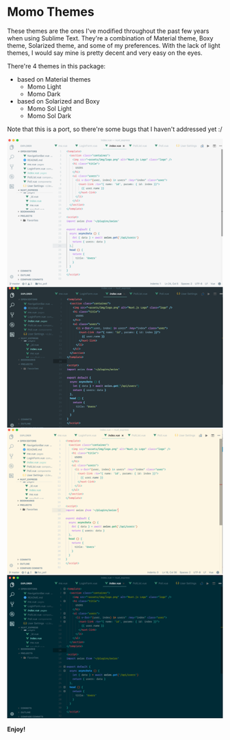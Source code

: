 # Momo Themes

These themes are the ones I've modified throughout the past few years when using Sublime Text. They're a combination of Material theme, Boxy theme, Solarized theme, and some of my preferences.
With the lack of light themes, I would say mine is pretty decent and very easy on the eyes.

There're 4 themes in this package:
- based on Material themes
    - Momo Light
    - Momo Dark
- based on Solarized and Boxy
    - Momo Sol Light
    - Momo Sol Dark

Note that this is a port, so there're some bugs that I haven't addressed yet :/

![Momo Light](./screenshots/light.png)
![Momo Dark](./screenshots/dark.png)
![Momo Sol Light](./screenshots/sollight.png)
![Momo Sol Dark](./screenshots/soldark.png)

**Enjoy!**
